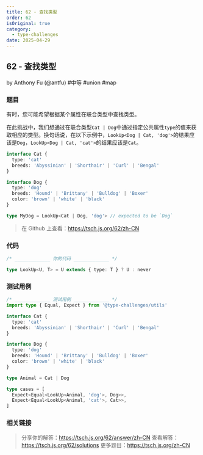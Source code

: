 ```yaml
---
title: 62 - 查找类型
order: 62
isOriginal: true
category:
  - type-challenges
date: 2025-04-29
---
```


62 - 查找类型
-------
by Anthony Fu (@antfu) #中等 #union #map

### 题目

有时，您可能希望根据某个属性在联合类型中查找类型。

在此挑战中，我们想通过在联合类型`Cat | Dog`中通过指定公共属性`type`的值来获取相应的类型。换句话说，在以下示例中，`LookUp<Dog | Cat, 'dog'>`的结果应该是`Dog`，`LookUp<Dog | Cat, 'cat'>`的结果应该是`Cat`。

```ts
interface Cat {
  type: 'cat'
  breeds: 'Abyssinian' | 'Shorthair' | 'Curl' | 'Bengal'
}

interface Dog {
  type: 'dog'
  breeds: 'Hound' | 'Brittany' | 'Bulldog' | 'Boxer'
  color: 'brown' | 'white' | 'black'
}

type MyDog = LookUp<Cat | Dog, 'dog'> // expected to be `Dog`
```

> 在 Github 上查看：https://tsch.js.org/62/zh-CN

### 代码

```ts
/* _____________ 你的代码 _____________ */

type LookUp<U, T> = U extends { type: T } ? U : never

```

### 测试用例

```ts
/* _____________ 测试用例 _____________ */
import type { Equal, Expect } from '@type-challenges/utils'

interface Cat {
  type: 'cat'
  breeds: 'Abyssinian' | 'Shorthair' | 'Curl' | 'Bengal'
}

interface Dog {
  type: 'dog'
  breeds: 'Hound' | 'Brittany' | 'Bulldog' | 'Boxer'
  color: 'brown' | 'white' | 'black'
}

type Animal = Cat | Dog

type cases = [
  Expect<Equal<LookUp<Animal, 'dog'>, Dog>>,
  Expect<Equal<LookUp<Animal, 'cat'>, Cat>>,
]

```

### 相关链接

> 分享你的解答：https://tsch.js.org/62/answer/zh-CN
> 查看解答：https://tsch.js.org/62/solutions
> 更多题目：https://tsch.js.org/zh-CN
